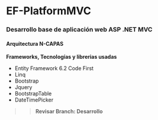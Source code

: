 # EF-PlatformMVC

<h3><b>Desarrollo base de aplicación web ASP .NET MVC</b></h3>
<h4>Arquitectura N-CAPAS</h4>
<b>Frameworks, Tecnologías y librerias usadas</b>

* Entity Framework 6.2 Code First
* Linq
* Bootstrap
* Jquery
* BootstrapTable
* DateTimePicker

>>**Revisar Branch: Desarrollo**


